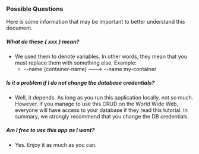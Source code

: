 ### Possible Questions

Here is some information that may be important to better understand this document.

##### What do these **{ xxx }** mean?

- We used them to denote variables. In other words, they mean that you must replace them with something else. Example:
  - --name {container-name} ---> --name my-container

##### Is it a problem if I do not change the database credentials?

- Well, it depends. As long as you run this application locally, not so much. However, if you manage to use this CRUD on the World Wide Web, everyone will have access to your database if they read this tutorial. In summary, we strongly recommend that you change the DB credentials.

##### Am I free to use this app as I want?

- Yes. Enjoy it as much as you can.